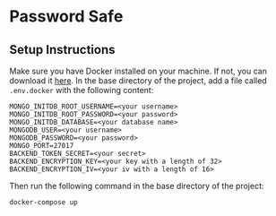 # Password Safe

## Setup Instructions

Make sure you have Docker installed on your machine. If not, you can download it [here](https://www.docker.com/products/docker-desktop).
In the base directory of the project, add a file called `.env.docker` with the following content:

```env
MONGO_INITDB_ROOT_USERNAME=<your username>
MONGO_INITDB_ROOT_PASSWORD=<your password>
MONGO_INITDB_DATABASE=<your database name>
MONGODB_USER=<your username>
MONGODB_PASSWORD=<your password>
MONGO_PORT=27017
BACKEND_TOKEN_SECRET=<your secret>
BACKEND_ENCRYPTION_KEY=<your key with a length of 32>
BACKEND_ENCRYPTION_IV=<your iv with a length of 16>
```

Then run the following command in the base directory of the project:

```
docker-compose up
```
